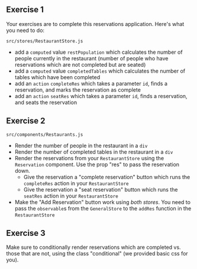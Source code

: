 
## Exercise 1
    
Your exercises are to complete this reservations application. Here's what you need to do:
    
      
`src/stores/RestaurantStore.js`
    
      
    
-   add a `computed` value `restPopulation` which calculates the number of people currently in the restaurant (number of people who have reservations which are not completed but are seated)
-   add a `computed` value `completedTables` which calculates the number of tables which have been completed
-   add an `action` `completeRes` which takes a parameter `id`, finds a reservation, and marks the reservation as complete
-   add an `action` `seatRes` which takes a parameter `id`, finds a reservation, and seats the reservation
    

## Exercise 2
    
`src/components/Restaurants.js`
    
-   Render the number of people in the restaurant in a `div`
-   Render the number of completed tables in the restaurant in a `div`
-   Render the reservations from your `RestaurantStore` using the `Reservation` component. Use the prop "res" to pass the reservation down.
    -   Give the reservation a "complete reservation" button which runs the `completeRes` action in your `RestaurantStore`
    -   Give the reservation a "seat reservation" button which runs the `seatRes` action in your `RestaurantStore`
-   Make the "Add Reservation" button work using _both stores_. You need to pass the `observable`s from the `GeneralStore` to the `addRes` function in the `RestaurantStore`


## Exercise 3
    
Make sure to conditionally render reservations which are completed vs. those that are not, using the class "conditional" (we provided basic css for you).